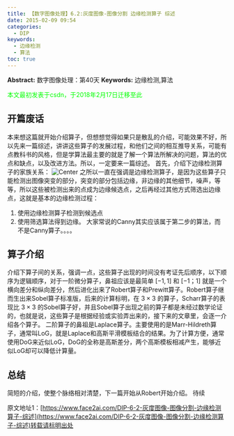 ```yaml
---
title: 【数字图像处理】6.2:灰度图像-图像分割 边缘检测算子 综述
date: 2015-02-09 09:54
categories:
  - DIP
keywords:
  - 边缘检测
  - 算法
toc: true
---
```

**Abstract:** 数字图像处理：第40天
**Keywords:** 边缘检测,算法
<!--more-->
<font color="00FF00">本文最初发表于csdn，于2018年2月17日迁移至此</font>
## 开篇废话
本来想这篇就开始介绍算子，但想想觉得如果只是散乱的介绍，可能效果不好，所以先来一篇综述，讲讲这些算子的发展过程，和他们之间的相互推导关系，可能有点教科书的风格，但是学算法最主要的就是了解一个算法所解决的问题，算法的优点和缺点，以及改进方法。所以，一定要来一篇综述。
首先，介绍下边缘检测算子的家族关系：
![Center][]
之所以一直在强调是边缘检测算子，是因为这些算子只能检测出图像突变的部分，突变的部分包括边缘，非边缘的其他细节，噪声，等等，所以这些被检测出来的点成为边缘候选点，之后再经过其他方式筛选出边缘点，这就是基本的边缘检测过程：
1. 使用边缘检测算子检测到候选点
2. 使用筛选算法得到边缘。
大家常说的Canny其实应该属于第二步的算法，而不是Canny算子。。。。

## 算子介绍
介绍下算子间的关系，强调一点，这些算子出现的时间没有考证先后顺序，以下顺序为逻辑顺序，对于一阶微分算子，鼻祖应该是最简单 $[-1,1]$ 和 $[-1；1]$ 就是一个横向差分和纵向差分，然后进化出来了Robert算子和Prewitt算子。Robert算子继而生出来Sobel算子标准版，后来的计算标明，在 $3\times 3$ 的算子，Scharr算子的表现比 $3\times 3$ 的Sobel算子好，并且Sobel算子出现之前的算子都是未经过数学论证的，也就是说，这些算子是根据经验或实验弄出来的，接下来的文章里，会逐一介绍各个算子。
二阶算子的鼻祖是Laplace算子。主要使用的是Marr-Hildreth算子，通常叫LoG，就是Laplace和高斯平滑模板结合的结果。为了计算方便，通常使用DoG来近似LoG，DoG的全称是高斯差分，两个高斯模板相减产生，能够近似LoG却可以降低计算量。
## 总结
简短的介绍，使整个脉络相对清楚，下一篇开始从Robert开始介绍。
待续



[Center]: https://tony4ai-1251394096.cos.ap-hongkong.myqcloud.com/blog_images/DIP-6-2-灰度图像-图像分割-边缘检测算子-综述/20150209095544000.png





原文地址1：[https://www.face2ai.com/DIP-6-2-灰度图像-图像分割-边缘检测算子-综述](https://www.face2ai.com/DIP-6-2-灰度图像-图像分割-边缘检测算子-综述)转载请标明出处
